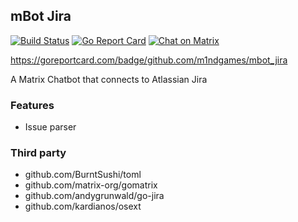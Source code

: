 mBot Jira
----

[![Build Status](https://travis-ci.org/m1ndgames/mbot_jira.svg?branch=master)](https://travis-ci.org/m1ndgames/mbot_jira)
[![Go Report Card](https://goreportcard.com/badge/github.com/m1ndgames/mbot_jira)](https://goreportcard.com/report/github.com/m1ndgames/mbot_jira)
[![Chat on Matrix](https://img.shields.io/badge/chat-on%20matrix-blue.svg)](https://matrix.to/#/#mBot:m1nd.io)

https://goreportcard.com/badge/github.com/m1ndgames/mbot_jira

A Matrix Chatbot that connects to Atlassian Jira

### Features
- Issue parser

### Third party

- github.com/BurntSushi/toml
- github.com/matrix-org/gomatrix
- github.com/andygrunwald/go-jira
- github.com/kardianos/osext

[Matrix]:https://matrix.org
[Jira]:https://atlassian.com/software/jira
